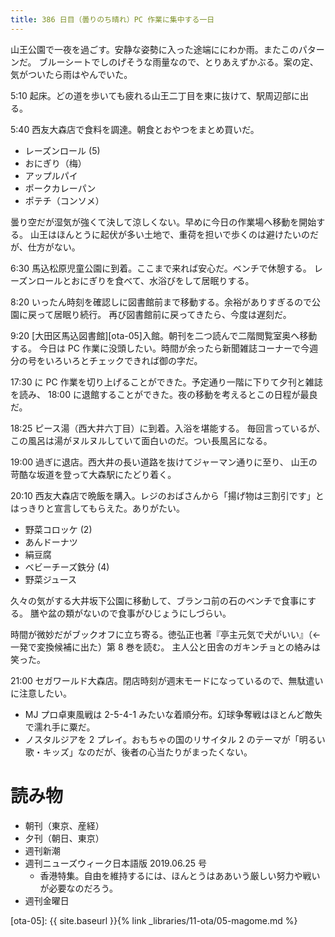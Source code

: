 ```yaml
---
title: 386 日目（曇りのち晴れ）PC 作業に集中する一日
---
```


山王公園で一夜を過ごす。安静な姿勢に入った途端ににわか雨。またこのパターンだ。
ブルーシートでしのげそうな雨量なので、とりあえずかぶる。案の定、気がついたら雨はやんでいた。

5:10 起床。どの道を歩いても疲れる山王二丁目を東に抜けて、駅周辺部に出る。

5:40 西友大森店で食料を調達。朝食とおやつをまとめ買いだ。
* レーズンロール (5)
* おにぎり（梅）
* アップルパイ
* ポークカレーパン
* ポテチ（コンソメ）

曇り空だが湿気が強くて決して涼しくない。早めに今日の作業場へ移動を開始する。
山王はほんとうに起伏が多い土地で、重荷を担いで歩くのは避けたいのだが、仕方がない。

6:30 馬込松原児童公園に到着。ここまで来れば安心だ。ベンチで休憩する。
レーズンロールとおにぎりを食べて、水浴びをして居眠りする。

8:20 いったん時刻を確認しに図書館前まで移動する。余裕がありすぎるので公園に戻って居眠り続行。
再び図書館前に戻ってきたら、今度は遅刻だ。

9:20 [大田区馬込図書館][ota-05]入館。朝刊を二つ読んで二階閲覧室奥へ移動する。
今日は PC 作業に没頭したい。時間が余ったら新聞雑誌コーナーで今週分の号をいろいろとチェックできれば御の字だ。


17:30 に PC 作業を切り上げることができた。予定通り一階に下りて夕刊と雑誌を読み、
18:00 に退館することができた。夜の移動を考えるとこの日程が最良だ。

18:25 ピース湯（西大井六丁目）に到着。入浴を堪能する。
毎回言っているが、この風呂は湯がヌルヌルしていて面白いのだ。つい長風呂になる。

19:00 過ぎに退店。西大井の長い道路を抜けてジャーマン通りに至り、
山王の苛酷な坂道を登って大森駅にたどり着く。

20:10 西友大森店で晩飯を購入。レジのおばさんから「揚げ物は三割引です」とはっきりと宣言してもらえた。ありがたい。
* 野菜コロッケ (2)
* あんドーナツ
* 絹豆腐
* ベビーチーズ鉄分 (4)
* 野菜ジュース

久々の気がする大井坂下公園に移動して、ブランコ前の石のベンチで食事にする。
膳や盆の類がないので食事がひじょうにしづらい。

時間が微妙だがブックオフに立ち寄る。徳弘正也著『亭主元気で犬がいい』（←一発で変換候補に出た）第 8 巻を読む。
主人公と田舎のガキンチョとの絡みは笑った。

21:00 セガワールド大森店。閉店時刻が週末モードになっているので、無駄遣いに注意したい。
* MJ プロ卓東風戦は 2-5-4-1 みたいな着順分布。幻球争奪戦はほとんど敵失で濡れ手に粟だ。
* ノスタルジアを 2 プレイ。おもちゃの国のリサイタル 2 のテーマが「明るい歌・キッズ」なのだが、後者の心当たりがまったくない。

# 読み物

* 朝刊（東京、産経）
* 夕刊（朝日、東京）
* 週刊新潮
* 週刊ニューズウィーク日本語版 2019.06.25 号
  * 香港特集。自由を維持するには、ほんとうはああいう厳しい努力や戦いが必要なのだろう。
* 週刊金曜日

[ota-05]: {{ site.baseurl }}{% link _libraries/11-ota/05-magome.md %}
